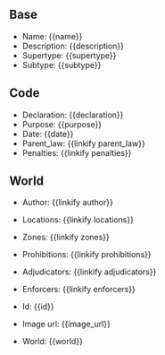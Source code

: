 ## Base
- <span class="text-field" data-tooltip="Text">Name</span>: {{name}}
- <span class="text-field" data-tooltip="Text">Description</span>: {{description}}
- <span class="text-field" data-tooltip="Text">Supertype</span>: {{supertype}}
- <span class="text-field" data-tooltip="Text">Subtype</span>: {{subtype}}

## Code
- <span class="string" data-tooltip="Text">Declaration</span>: {{declaration}}
- <span class="string" data-tooltip="Text">Purpose</span>: {{purpose}}
- <span class="integer" data-tooltip="Number, max: 0">Date</span>: {{date}}
- <span class="link-field" data-tooltip="Single Law">Parent_law</span>: {{linkify parent_law}}
- <span class="multi-link-field" data-tooltip="Multi Construct">Penalties</span>: {{linkify penalties}}

## World
- <span class="link-field" data-tooltip="Single Institution">Author</span>: {{linkify author}}
- <span class="multi-link-field" data-tooltip="Multi Location">Locations</span>: {{linkify locations}}
- <span class="multi-link-field" data-tooltip="Multi Zone">Zones</span>: {{linkify zones}}
- <span class="multi-link-field" data-tooltip="Multi Construct">Prohibitions</span>: {{linkify prohibitions}}
- <span class="multi-link-field" data-tooltip="Multi Title">Adjudicators</span>: {{linkify adjudicators}}
- <span class="multi-link-field" data-tooltip="Multi Title">Enforcers</span>: {{linkify enforcers}}

- <span class="text-field" data-tooltip="Text">Id</span>: {{id}}
- <span class="text-field" data-tooltip="Text">Image url</span>: {{image_url}}
- <span class="text-field" data-tooltip="Text">World</span>: {{world}}

